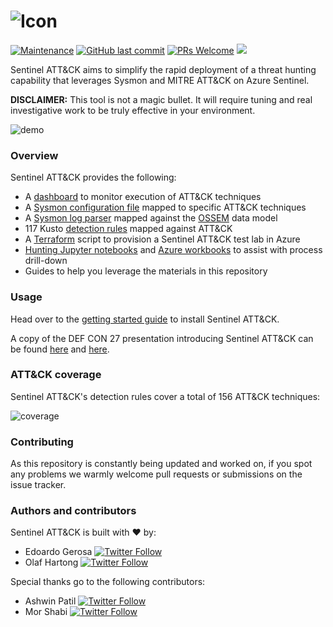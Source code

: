 ![Icon](https://github.com/netevert/sentinel-attack/blob/master/docs/logo.png)
=========

[![Maintenance](https://img.shields.io/maintenance/yes/2019.svg?style=flat-square)]()
[![GitHub last commit](https://img.shields.io/github/last-commit/BlueTeamToolkit/sentinel-attack.svg?style=flat-square)](https://github.com/BlueTeamToolkit/sentinel-attack/commit/master)
[![PRs Welcome](https://img.shields.io/badge/PRs-welcome-brightgreen.svg?style=flat-square)](http://makeapullrequest.com)
[![](https://img.shields.io/badge/2019-DEF%20CON%2027-blueviolet?style=flat-square)](https://cloud-village.org/#talks?olafedoardo)

Sentinel ATT&CK aims to simplify the rapid deployment of a threat hunting capability that leverages Sysmon and MITRE ATT&CK on Azure Sentinel.

**DISCLAIMER:** This tool is not a magic bullet. It will require tuning and real investigative work to be truly effective in your environment.

 ![demo](https://github.com/BlueTeamToolkit/sentinel-attack/blob/master/docs/demo.gif)

### Overview
 Sentinel ATT&CK provides the following:
 - A [dashboard](https://github.com/BlueTeamToolkit/sentinel-attack/blob/master/dashboards/attack_telemetry.json) to monitor execution of ATT&CK techniques 
 - A [Sysmon configuration file](https://github.com/BlueTeamToolkit/sentinel-attack/blob/master/sysmonconfig.xml) mapped to specific ATT&CK techniques  
 - A [Sysmon log parser](https://github.com/BlueTeamToolkit/sentinel-attack/blob/master/parsers/Sysmon-OSSEM.txt) mapped against the [OSSEM](https://github.com/Cyb3rWard0g/OSSEM) data model
 - 117 Kusto [detection rules](https://github.com/BlueTeamToolkit/sentinel-attack/tree/master/detections) mapped against ATT&CK
 - A [Terraform](https://www.terraform.io/) script to provision a Sentinel ATT&CK test lab in Azure
 - [Hunting Jupyter notebooks](https://github.com/BlueTeamToolkit/sentinel-attack/tree/master/hunting/notebooks) and [Azure workbooks](https://github.com/BlueTeamToolkit/sentinel-attack/tree/master/hunting/workbooks) to assist with process drill-down 
 - Guides to help you leverage the materials in this repository

### Usage
Head over to the [getting started guide](https://github.com/BlueTeamToolkit/sentinel-attack/tree/master/guides/getting-started.md) to install Sentinel ATT&CK.

A copy of the DEF CON 27 presentation introducing Sentinel ATT&CK can be found [here](https://cloud-village.org/#talks?olafedoardo) and [here](https://github.com/BlueTeamToolkit/sentinel-attack/tree/master/docs/DEFCON_attacking_the_sentinel.pdf).

### ATT&CK coverage

Sentinel ATT&CK's detection rules cover a total of 156 ATT&CK techniques:

![coverage](https://github.com/BlueTeamToolkit/sentinel-attack/blob/master/docs/sentinel_attack_coverage.JPG)

### Contributing
As this repository is constantly being updated and worked on, if you spot any problems we warmly welcome pull requests or submissions on the issue tracker.

### Authors and contributors
Sentinel ATT&CK is built with ❤ by:
- Edoardo Gerosa 
[![Twitter Follow](https://img.shields.io/twitter/follow/netevert.svg?style=social)](https://twitter.com/netevert)
- Olaf Hartong
[![Twitter Follow](https://img.shields.io/twitter/follow/olafhartong.svg?style=social)](https://twitter.com/olafhartong) 

Special thanks go to the following contributors:

- Ashwin Patil
[![Twitter Follow](https://img.shields.io/twitter/follow/ashwinpatil.svg?style=social)](https://twitter.com/ashwinpatil)
- Mor Shabi
[![Twitter Follow](https://img.shields.io/twitter/follow/Mor44574618.svg?style=social)](https://twitter.com/Mor44574618)
